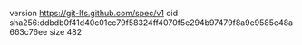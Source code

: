 version https://git-lfs.github.com/spec/v1
oid sha256:ddbdb0f41d40c01cc79f58324ff4070f5e294b97479f8a9e9585e48a663c76ee
size 482
